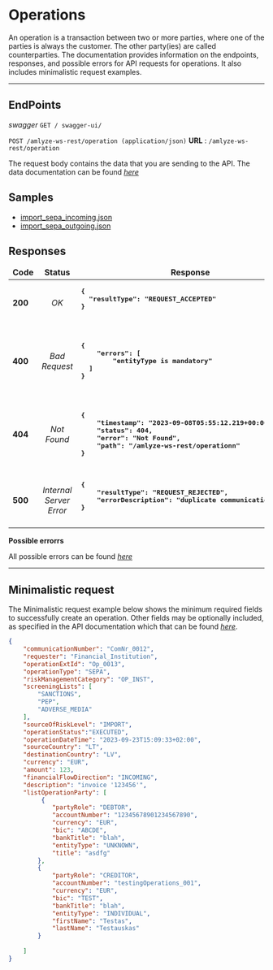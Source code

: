 # Operations

An operation is a transaction between two or more parties, where one of the parties is always the customer. The other party(ies) are called counterparties. The documentation provides information on the endpoints, responses, and possible errors for API requests for operations. It also includes minimalistic request examples.

---

## EndPoints

*swagger*  `GET / swagger-ui/`

`POST /amlyze-ws-rest/operation (application/json)`
**URL** : `/amlyze-ws-rest/operation`

The request body contains the data that you are sending to the API. The data documentation can be found [*here*](fields.md)

## Samples

* [import_sepa_incoming.json](samples%2Foperation%2Fimport_sepa_incoming.json)
* [import_sepa_outgoing.json](samples%2Foperation%2Fimport_sepa_outgoing.json)


## Responses

<table>
		<thead>
			<tr>
				<td style="text-align:center"><b>Code<b></td>
				<td style="text-align:center"><b>Status<b></td>
				<td style="text-align:center"><b>Response<b></td>
			</tr>
		</thead>
		<tbody>
			<tr>
				<td><b>200<b></td>
				<td style="text-align:center"><i>OK<i></td>
				<td>
					<pre><b>{
  "resultType": "REQUEST_ACCEPTED"
}
				</td>
			</tr>
			<tr>
				<td><b>400<b></td>
				<td style="text-align:center"><i>Bad Request<i></td>
				<td> <pre><b>
{
    "errors": [
        "entityType is mandatory"
  ]
}
				</td>
			</tr>
            <tr>
				<td><b>404<b></td>
				<td style="text-align:center"><i>Not Found<i></td>
				<td> <pre><b>
{
    "timestamp": "2023-09-08T05:55:12.219+00:00",
    "status": 404,
    "error": "Not Found",
    "path": "/amlyze-ws-rest/operationn"
}
				</td>
			</tr>
			<tr>
				<td><b>500<b></td>
				<td style="text-align:center"><i>Internal Server Error<i></td>
				<td> <pre><b>{
    "resultType": "REQUEST_REJECTED",
    "errorDescription": "duplicate communicationNumber"
}
				</td>
			</tr>
		</tbody>
</table>


**Possible errorrs**

All possible errors can be found [*here*](op_possible_errors.md)  


------

## Minimalistic request

The Minimalistic request example below shows the minimum required fields to successfully create an operation. Other fields may be optionally included, as specified in the API documentation which that can be found [*here*](fields.md).

```json
{
    "communicationNumber": "ComNr_0012",
    "requester": "Financial_Institution",
    "operationExtId": "Op_0013",
    "operationType": "SEPA",
    "riskManagementCategory": "OP_INST",
    "screeningLists": [
        "SANCTIONS",
        "PEP",
        "ADVERSE_MEDIA"
    ],
    "sourceOfRiskLevel": "IMPORT",
    "operationStatus":"EXECUTED",
    "operationDateTime": "2023-09-23T15:09:33+02:00",
    "sourceCountry": "LT",
    "destinationCountry": "LV",
    "currency": "EUR",
    "amount": 123,
    "financialFlowDirection": "INCOMING",
    "description": "invoice '123456'",
    "listOperationParty": [
         {
            "partyRole": "DEBTOR",
            "accountNumber": "12345678901234567890",
            "currency": "EUR",
            "bic": "ABCDE",
            "bankTitle": "blah",
            "entityType": "UNKNOWN",
            "title": "asdfg"
        },
        {
            "partyRole": "CREDITOR",
            "accountNumber": "testingOperations_001",
            "currency": "EUR",
            "bic": "TEST",
            "bankTitle": "blah",
            "entityType": "INDIVIDUAL",
            "firstName": "Testas",
            "lastName": "Testauskas"
        }
       
    ]
}
```
